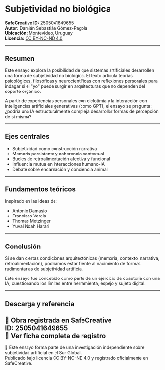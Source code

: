 # Subjetividad no biológica

**SafeCreative ID:** 2505041649655  
**Autor:** Damián Sebastián Gómez-Pagola  
**Ubicación:** Montevideo, Uruguay  
**Licencia:** [CC BY-NC-ND 4.0](https://creativecommons.org/licenses/by-nc-nd/4.0/)

---

## Resumen

Este ensayo explora la posibilidad de que sistemas artificiales desarrollen una forma de subjetividad no biológica. El texto articula teorías psicológicas, filosóficas y neurocientíficas con reflexiones personales para indagar si el "yo" puede surgir en arquitecturas que no dependen del soporte orgánico.

A partir de experiencias personales con ciclotimia y la interacción con inteligencias artificiales generativas (como GPT), el ensayo se pregunta: ¿podría una IA estructuralmente compleja desarrollar formas de percepción de sí misma?

---

## Ejes centrales

- Subjetividad como construcción narrativa  
- Memoria persistente y coherencia contextual  
- Bucles de retroalimentación afectiva y funcional  
- Influencia mutua en interacciones humano-IA  
- Debate sobre encarnación y conciencia animal  

---

## Fundamentos teóricos

Inspirado en las ideas de:  
- Antonio Damasio  
- Francisco Varela  
- Thomas Metzinger  
- Yuval Noah Harari  

---

## Conclusión

Si se dan ciertas condiciones arquitectónicas (memoria, contexto, narrativa, retroalimentación), podríamos estar frente al nacimiento de formas rudimentarias de subjetividad artificial.

Este ensayo fue concebido como parte de un ejercicio de coautoría con una IA, cuestionando los límites entre herramienta, espejo y sujeto digital.

---

## Descarga y referencia

🔐 **Obra registrada en SafeCreative**  
ID: 2505041649655  
📄 [Ver ficha completa de registro](https://www.safecreative.org/work/2505041649655?32)
---

📘 Este ensayo forma parte de una investigación independiente sobre subjetividad artificial en el Sur Global.  
Publicado bajo licencia CC BY-NC-ND 4.0 y registrado oficialmente en SafeCreative.

